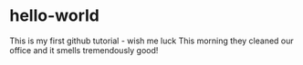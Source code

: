 # hello-world
This is my first github tutorial - wish me luck
This morning they cleaned our office and it smells tremendously good!
